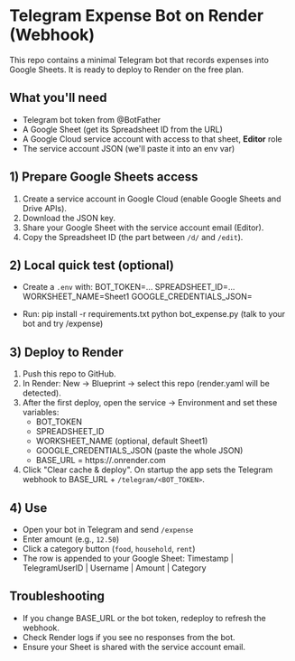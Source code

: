 # Telegram Expense Bot on Render (Webhook)

This repo contains a minimal Telegram bot that records expenses into Google Sheets.
It is ready to deploy to Render on the free plan.

## What you'll need
- Telegram bot token from @BotFather
- A Google Sheet (get its Spreadsheet ID from the URL)
- A Google Cloud service account with access to that sheet, **Editor** role
- The service account JSON (we'll paste it into an env var)

## 1) Prepare Google Sheets access
1. Create a service account in Google Cloud (enable Google Sheets and Drive APIs).
2. Download the JSON key.
3. Share your Google Sheet with the service account email (Editor).
4. Copy the Spreadsheet ID (the part between `/d/` and `/edit`).

## 2) Local quick test (optional)
- Create a `.env` with:
  BOT_TOKEN=...
  SPREADSHEET_ID=...
  WORKSHEET_NAME=Sheet1
  GOOGLE_CREDENTIALS_JSON=<paste the entire JSON in one line>

- Run:
  pip install -r requirements.txt
  python bot_expense.py
  (talk to your bot and try /expense)

## 3) Deploy to Render
1. Push this repo to GitHub.
2. In Render: New -> Blueprint -> select this repo (render.yaml will be detected).
3. After the first deploy, open the service -> Environment and set these variables:
   - BOT_TOKEN
   - SPREADSHEET_ID
   - WORKSHEET_NAME (optional, default Sheet1)
   - GOOGLE_CREDENTIALS_JSON (paste the whole JSON)
   - BASE_URL = https://<your-service-name>.onrender.com
4. Click "Clear cache & deploy".
   On startup the app sets the Telegram webhook to BASE_URL + `/telegram/<BOT_TOKEN>`.

## 4) Use
- Open your bot in Telegram and send `/expense`
- Enter amount (e.g., `12.50`)
- Click a category button (`food`, `household`, `rent`)
- The row is appended to your Google Sheet:
  Timestamp | TelegramUserID | Username | Amount | Category

## Troubleshooting
- If you change BASE_URL or the bot token, redeploy to refresh the webhook.
- Check Render logs if you see no responses from the bot.
- Ensure your Sheet is shared with the service account email.


